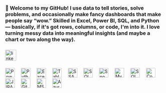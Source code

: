 <h3 align="left">👋 Welcome to my GitHub!
I use data to tell stories, solve problems, and occasionally make fancy dashboards that make people say “wow.”
Skilled in Excel, Power BI, SQL, and Python — basically, if it's got rows, columns, or code, I'm into it.
I love turning messy data into meaningful insights (and maybe a chart or two along the way).</h3>

###

<div align="left">
  <a href="https://www.linkedin.com/in/nayak16/" target="_blank">
    <img src="https://img.shields.io/static/v1?message=LinkedIn&logo=linkedin&label=&color=0077B5&logoColor=white&labelColor=&style=for-the-badge" height="35" alt="linkedin logo"  />
  </a>
</div>

###


<div align="left">
  <!-- Power BI -->
  <img src="https://img.icons8.com/color/48/power-bi.png" height="30" alt="Power BI logo" />
  <img width="12" />

  <!-- Python -->
  <img src="https://skillicons.dev/icons?i=py" height="30" alt="Python logo" />
  <img width="12" />

  <!-- Excel -->
  <img src="https://img.icons8.com/color/48/microsoft-excel-2019--v1.png" height="30" alt="Excel logo" />
  <img width="12" />

  <!-- Tableau -->
  <img src="https://img.icons8.com/color/48/tableau-software.png" height="30" alt="Tableau logo" />
  <img width="12" />

  <!-- SSAS -->
  <img src="https://img.icons8.com/color/48/sql.png" height="30" alt="SSAS logo" />
  <img width="12" />

  <!-- SQL Server -->
  <img src="https://img.icons8.com/color/48/microsoft-sql-server.png" height="30" alt="SQL Server logo" />
  <img width="12" />

  <!-- Snowflake -->
  <img src="https://img.icons8.com/ios-filled/50/snowflake.png" height="30" alt="Snowflake logo" />
  <img width="12" />

  <!-- MySQL -->
  <img src="https://skillicons.dev/icons?i=mysql" height="30" alt="MySQL logo" />
  <img width="12" />

  <!-- SQL -->
  <img src="https://skillicons.dev/icons?i=sql" height="30" alt="SQL logo" />
  <img width="12" />

  <!-- Confluence -->
  <img src="https://img.icons8.com/color/48/confluence.png" height="30" alt="Confluence logo" />
  <img width="12" />

  <!-- JIRA -->
  <img src="https://img.icons8.com/color/48/jira.png" height="30" alt="JIRA logo" />
  <img width="12" />

  <!-- Git -->
  <img src="https://skillicons.dev/icons?i=git" height="30" alt="Git logo" />
  <img width="12" />

  <!-- MS Office -->
  <img src="https://img.icons8.com/color/48/microsoft-office-2019.png" height="30" alt="MS Office logo" />
  <img width="12" />

  <!-- Azure -->
  <img src="https://img.icons8.com/color/48/azure-1.png" height="30" alt="Azure logo" />
  <img width="12" />


</div>



###

